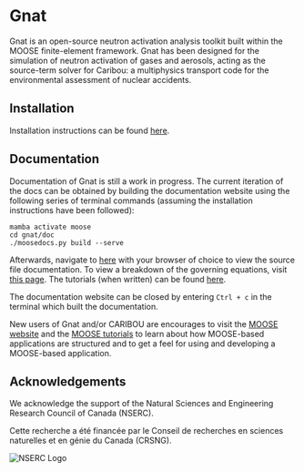 Gnat
=====

Gnat is an open-source neutron activation analysis toolkit built within the MOOSE
finite-element framework. Gnat has been designed for the simulation of neutron
activation of gases and aerosols, acting as the source-term solver for Caribou:
a multiphysics transport code for the environmental assessment of nuclear
accidents.

## Installation

Installation instructions can be found
[here](https://github.com/nuclearkevin/gnat/blob/master/doc/content/getting_started/installation.md).

## Documentation

Documentation of Gnat is still a work in progress. The current iteration of the docs
can be obtained by building the documentation website using the following series
of terminal commands (assuming the installation instructions have been followed):

```language=bash
mamba activate moose
cd gnat/doc
./moosedocs.py build --serve
```

Afterwards, navigate to [here](http://127.0.0.1:8000/source/index.html) with your browser of
choice to view the source file documentation. To view a breakdown of the governing
equations, visit [this page](http://127.0.0.1:8000/about/equations.html). The tutorials (when
written) can be found [here](http://127.0.0.1:8000/getting_started/tutorials.html).

The documentation website can be closed by entering `Ctrl + c` in the
terminal which built the documentation.

New users of Gnat and/or CARIBOU are encourages to visit the
[MOOSE website](https://mooseframework.inl.gov/) and the
[MOOSE tutorials](https://mooseframework.inl.gov/getting_started/examples_and_tutorials/index.html)
to learn about how MOOSE-based applications are structured and to get a feel for
using and developing a MOOSE-based application.

## Acknowledgements

We acknowledge the support of the Natural Sciences and Engineering Research
Council of Canada (NSERC).

Cette recherche a été financée par le Conseil de recherches en sciences naturelles et en génie du Canada (CRSNG).

![NSERC Logo](https://www.nserc-crsng.gc.ca/img/logos/img-logo2-en.png)
